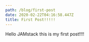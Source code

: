 ```yaml
---
path: /blog/first-post
date: 2020-02-22T04:16:58.447Z
title: First Post!!!!!
---
```

Hello JAMstack this is my first post!!!!
